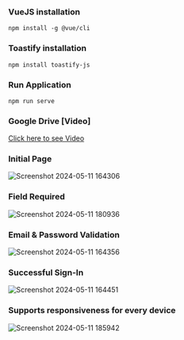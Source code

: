 ### VueJS installation
```
npm install -g @vue/cli
```

### Toastify installation
```
npm install toastify-js
```

### Run Application
```
npm run serve
```

### Google Drive [Video]

<a href="https://drive.google.com/drive/folders/1yZzc0X51HPTIxSje5aMXAsIrAflk-ZeK?usp=sharing" target="_blank">Click here to see Video<a>

### Initial Page

![Screenshot 2024-05-11 164306](https://github.com/VinayakOulkar/IndeeTV/assets/128286075/0ae93923-3e86-44e2-bd59-367ef0a96794)

### Field Required

![Screenshot 2024-05-11 180936](https://github.com/VinayakOulkar/IndeeTV/assets/128286075/2cecf974-704a-437d-9bb4-36b62569d750)

### Email & Password Validation

![Screenshot 2024-05-11 164356](https://github.com/VinayakOulkar/IndeeTV/assets/128286075/e601b77d-3f0f-48e9-9314-d15760b8f508)

### Successful Sign-In

![Screenshot 2024-05-11 164451](https://github.com/VinayakOulkar/IndeeTV/assets/128286075/ed61a89d-984c-4412-9349-4ef42ab38128)

### Supports responsiveness for every device

![Screenshot 2024-05-11 185942](https://github.com/VinayakOulkar/IndeeTV/assets/128286075/9b10c59c-f36d-40f7-a0fa-a76cc0fd8282)




